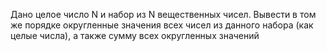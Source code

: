  Дано целое число N и набор из N вещественных чисел. Вывести в том
 же порядке округленные значения всех чисел из данного набора (как целые
 числа), а также сумму всех округленных значений

